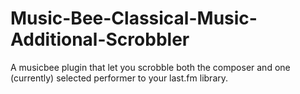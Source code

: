 # Music-Bee-Classical-Music-Additional-Scrobbler
A musicbee plugin that let you scrobble both the composer and one (currently) selected performer to your last.fm library. 
